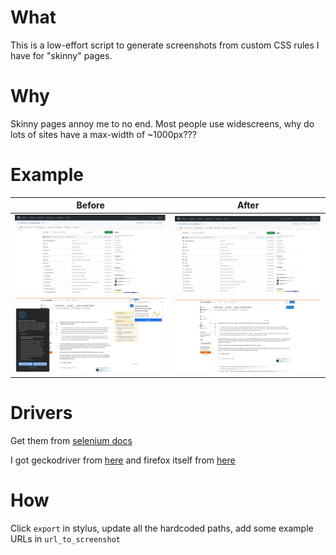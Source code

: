 

# What

This is a low-effort script to generate screenshots from custom CSS rules I have for "skinny" pages.

# Why

Skinny pages annoy me to no end. Most people use widescreens, why do lots of sites have a max-width of ~1000px???

# Example

|Before|After|
|-|-|
|![](screenshots/github.com_before.png.jpg)|![](screenshots/github.com_after.png.jpg)|
|![](screenshots/stackoverflow.com_before.png.jpg)|![](screenshots/stackoverflow.com_after.png.jpg)|

# Drivers
Get them from [selenium docs](https://selenium-python.readthedocs.io/installation.html#drivers)

I got geckodriver from [here](https://github.com/mozilla/geckodriver/releases/download/v0.35.0/geckodriver-v0.35.0-linux64.tar.gz)
and firefox itself from [here](https://download.mozilla.org/?product=firefox-latest-ssl&os=linux64&lang=en-US)


# How

Click `export` in stylus, update all the hardcoded paths, add some example URLs in `url_to_screenshot`
